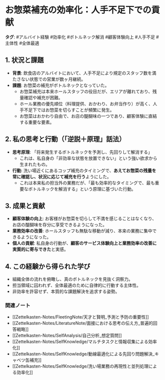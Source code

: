 # お惣菜補充の効率化：人手不足下での貢献

**タグ**: #アルバイト経験 #効率化 #ボトルネック解消 #顧客体験向上 #人手不足 #主体性 #全体最適

## 1. 状況と課題

-   **背景**: 飲食店のアルバイトにおいて、人手不足により規定のスタッフ数を満たさない状態での営業が数ヶ月継続。
-   **課題**: お惣菜の補充がボトルネックとなっていた。
    -   お惣菜補充は本来ホールスタッフの役目だが、エリアが離れており、残量確認や補充が困難。
    -   ホール業務の優先順位（料理提供、おかわり、お弁当作り）が高く、人手不足下ではお惣菜を切らすことが頻繁に発生。
    -   お惣菜はおかわり自由で、お店の醍醐味の一つであり、顧客体験に直結する重要な要素。

## 2. 私の思考と行動（「逆説＋原理」話法）

-   **思考原理**: 「将来発生するボトルネックを予測し、先回りして解消する」
    -   これは、私自身の「非効率な状態を放置できない」という強い欲求から生まれたもの。
-   **行動**: 洗い場近くにあるコップ補充のタイミングで、**あえてお惣菜の残量を常に確認し、状況に応じて補充を行う**ようにした。
    -   これは本来私の担当外の業務だが、「最も効率的なタイミングで、最も重要なボトルネックを解消する」という原理に基づいた行動。

## 3. 成果と貢献

-   **顧客体験の向上**: お客様がお惣菜を切らして不満を感じることはなくなり、お店の醍醐味を存分に享受できるようになった。
-   **業務効率の改善**: ホールスタッフも無駄な移動が減り、本来の業務に集中できるようになった。
-   **個人の貢献**: 私自身の行動が、**顧客のサービス体験向上と業務効率の改善に実質的に寄与できた**と実感。

## 4. この経験から得られた学び

-   組織全体の流れを俯瞰し、真のボトルネックを見抜く洞察力。
-   担当領域に囚われず、全体最適のために自律的に行動する主体性。
-   非効率を許容せず、本質的な課題解決を追求する姿勢。

### 関連ノート
- [[Zettelkasten-Notes/FleetingNote/天才と賢明_予測と予防の重要性]]
- [[Zettelkasten-Notes/LiteratureNote/面接における思考の伝え方_普遍的回答戦略]]
- [[Zettelkasten-Notes/SelfAnalysis/自己分析_想定質問]]
- [[Zettelkasten-Notes/SelfKnowledge/マルチタスクと情報収集による効率化]]
- [[Zettelkasten-Notes/SelfKnowledge/動線最適化による先回り問題解決_キャベツ缶補充]]
- [[Zettelkasten-Notes/SelfKnowledge/洗い場業務の再現性と並列処理による効率化]]